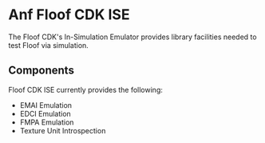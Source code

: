 # Anf Floof CDK ISE
The Floof CDK's In-Simulation Emulator provides library facilities needed to test Floof via simulation. 

## Components
Floof CDK ISE currently provides the following:
- EMAI Emulation
- EDCI Emulation
- FMPA Emulation
- Texture Unit Introspection

